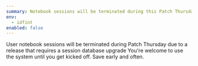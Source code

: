 ```yaml
---
summary: Notebook sessions will be terminated during this Patch Thursday (9/21)
env:
  - idfint
enabled: false
---
```


User notebook sessions will be terminated during Patch Thursday due to a release that requires a session database upgrade 
You're welcome to use the system until you get kicked off. 
Save early and often.
